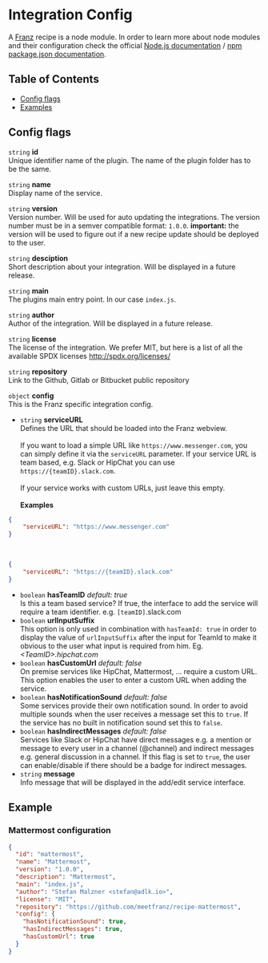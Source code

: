 # Integration Config

A [Franz](http://meetfranz.com) recipe is a node module. In order to learn more about node modules and their configuration check the official [Node.js documentation](https://nodejs.org/api/modules.html) / [npm package.json documentation](https://docs.npmjs.com/files/package.json).

## Table of Contents
* [Config flags](#user-content-config-flags)
* [Examples](#user-content-examples)

## Config flags

`string` **id**<br />
Unique identifier name of the plugin. The name of the plugin folder has to be the same.

`string` **name**<br />
Display name of the service.

`string` **version**<br />
Version number. Will be used for auto updating the integrations. The version number must be in a semver compatible format: `1.0.0`.
**important:** the version will be used to figure out if a new recipe update should be deployed to the user.

`string` **desciption**<br />
Short description about your integration. Will be displayed in a future release.

`string` **main**<br />
The plugins main entry point. In our case `index.js`.

`string` **author**<br />
Author of the integration. Will be displayed in a future release.

`string` **license**<br />
The license of the integration. We prefer MIT, but here is a list of all the available SPDX licenses http://spdx.org/licenses/

`string` **repository**<br />
Link to the Github, Gitlab or Bitbucket public repository

`object` **config**<br />
This is the Franz specific integration config.

* `string` **serviceURL**<br/>
Defines the URL that should be loaded into the Franz webview.
<br /><br />
If you want to load a simple URL like `https://www.messenger.com`, you can simply define it via the `serviceURL` parameter. If your service URL is team based, e.g. Slack or HipChat you can use `https://{teamID}.slack.com`.
<br /><br />
If your service works with custom URLs, just leave this empty.
<br /><br />
**Examples**
```json
{
    "serviceURL": "https://www.messenger.com"
}
```
<br />

```json
{
    "serviceURL": "https://{teamID}.slack.com"
}
```
* `boolean` **hasTeamID** _default: true_<br />
Is this a team based service? If true, the interface to add the service will require a team identifier. e.g. `[teamID]`.slack.com
* `boolean` **urlInputSuffix**<br />
This option is only used in combination with `hasTeamId: true` in order to display the value of `urlInputSuffix` after the input for TeamId to make it obvious to the user what input is required from him. Eg. _&lt;TeamID&gt;.hipchat.com_
* `boolean` **hasCustomUrl** _default: false_<br />
On premise services like HipChat, Mattermost, ... require a custom URL. This option enables the user to enter a custom URL when adding the service.
* `boolean` **hasNotificationSound** _default: false_<br />
Some services provide their own notification sound. In order to avoid multiple sounds when the user receives a message set this to `true`. If the service has no built in notification sound set this to `false`.
* `boolean` **hasIndirectMessages** _default: false_<br />
Services like Slack or HipChat have direct messages e.g. a mention or message to every user in a channel (@channel) and indirect messages e.g. general discussion in a channel. If this flag is set to `true`, the user can enable/disable if there should be a badge for indirect messages.
* `string` **message**<br />
Info message that will be displayed in the add/edit service interface.

## Example
### Mattermost configuration
```json
{
  "id": "mattermost",
  "name": "Mattermost",
  "version": "1.0.0",
  "description": "Mattermost",
  "main": "index.js",
  "author": "Stefan Malzner <stefan@adlk.io>",
  "license": "MIT",
  "repository": "https://github.com/meetfranz/recipe-mattermost",
  "config": {
    "hasNotificationSound": true,
    "hasIndirectMessages": true,
    "hasCustomUrl": true
  }
}
```

